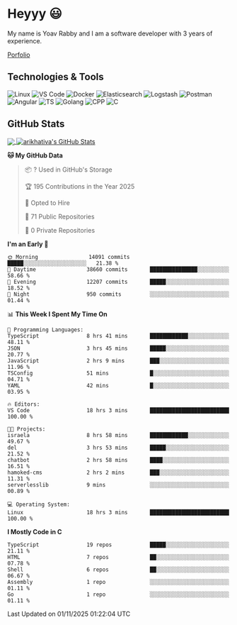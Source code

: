 
# Heyyy 😃
My name is Yoav Rabby and I am a software developer with 3 years of experience.

<a href="https://yoavrabby.com">
  Porfolio
</a>

## Technologies & Tools
![Linux](https://img.shields.io/badge/Linux-FCC624?style=flat&logo=linux&logoColor=black)
![VS Code](https://img.shields.io/badge/-VS%20Code-007ACC?style=flat-square&logo=visual-studio-code)
![Docker](https://img.shields.io/badge/Docker-E9F8FF?style=flat-square&logo=Docker)
![Elasticsearch](https://img.shields.io/badge/Elasticsearch-F8FDC5?style=flat-square&logo=elasticsearch&logoColor=lightblue)
![Logstash](https://img.shields.io/badge/Logstash-F8FDC5?style=flat-square&logo=logstash&logoColor=orange)
![Postman](https://img.shields.io/badge/Postman-F6BB43?style=flat-square&logo=Postman&logoColor=white)
![Angular](https://img.shields.io/badge/Angular-red?style=flat-square&logo=angular)
![TS](https://shields.io/badge/TypeScript-3178C6?logo=TypeScript&logoColor=FFF&style=flat-square)
![Golang](https://img.shields.io/badge/Golang-CBFBFD?style=flat-square&logo=go)
![CPP](https://img.shields.io/badge/C++-00599C?style=flat-square&logo=C%2B%2B&logoColor=white)
![C](https://img.shields.io/badge/C-F0F8FF?style=flat-square&logo=C)

## GitHub Stats
<a href="https://github.com/arikhativa/arikhativa">
  <img align="center" src="https://github-readme-stats.vercel.app/api/top-langs/?username=arikhativa&hide=java,html,tex&title_color=ffffff&text_color=c9cacc&icon_color=2bbc8a&bg_color=1d1f21&langs_count=3" />
</a>
<a href="https://github.com/arikhativa/arikhativa">
  <img align="center" src="https://github-readme-stats.vercel.app/api?username=arikhativa&show_icons=true&line_height=27&count_private=true&title_color=ffffff&text_color=c9cacc&icon_color=2bbc8a&bg_color=1d1f21" alt="arikhativa's GitHub Stats" />
</a>

<!--START_SECTION:waka-->
**🐱 My GitHub Data** 

> 📦 ? Used in GitHub's Storage 
 > 
> 🏆 195 Contributions in the Year 2025
 > 
> 💼 Opted to Hire
 > 
> 📜 71 Public Repositories 
 > 
> 🔑 0 Private Repositories 
 > 
**I'm an Early 🐤** 

```text
🌞 Morning                14091 commits       █████░░░░░░░░░░░░░░░░░░░░   21.38 % 
🌆 Daytime                38660 commits       ███████████████░░░░░░░░░░   58.66 % 
🌃 Evening                12207 commits       █████░░░░░░░░░░░░░░░░░░░░   18.52 % 
🌙 Night                  950 commits         ░░░░░░░░░░░░░░░░░░░░░░░░░   01.44 % 
```


📊 **This Week I Spent My Time On** 

```text
💬 Programming Languages: 
TypeScript               8 hrs 41 mins       ████████████░░░░░░░░░░░░░   48.11 % 
JSON                     3 hrs 45 mins       █████░░░░░░░░░░░░░░░░░░░░   20.77 % 
JavaScript               2 hrs 9 mins        ███░░░░░░░░░░░░░░░░░░░░░░   11.96 % 
TSConfig                 51 mins             █░░░░░░░░░░░░░░░░░░░░░░░░   04.71 % 
YAML                     42 mins             █░░░░░░░░░░░░░░░░░░░░░░░░   03.95 % 

🔥 Editors: 
VS Code                  18 hrs 3 mins       █████████████████████████   100.00 % 

🐱‍💻 Projects: 
israela                  8 hrs 58 mins       ████████████░░░░░░░░░░░░░   49.67 % 
del                      3 hrs 53 mins       █████░░░░░░░░░░░░░░░░░░░░   21.52 % 
chatbot                  2 hrs 58 mins       ████░░░░░░░░░░░░░░░░░░░░░   16.51 % 
hamoked-cms              2 hrs 2 mins        ███░░░░░░░░░░░░░░░░░░░░░░   11.31 % 
serverlesslib            9 mins              ░░░░░░░░░░░░░░░░░░░░░░░░░   00.89 % 

💻 Operating System: 
Linux                    18 hrs 3 mins       █████████████████████████   100.00 % 
```

**I Mostly Code in C** 

```text
TypeScript               19 repos            █████░░░░░░░░░░░░░░░░░░░░   21.11 % 
HTML                     7 repos             ██░░░░░░░░░░░░░░░░░░░░░░░   07.78 % 
Shell                    6 repos             ██░░░░░░░░░░░░░░░░░░░░░░░   06.67 % 
Assembly                 1 repo              ░░░░░░░░░░░░░░░░░░░░░░░░░   01.11 % 
Go                       1 repo              ░░░░░░░░░░░░░░░░░░░░░░░░░   01.11 % 
```




 Last Updated on 01/11/2025 01:22:04 UTC
<!--END_SECTION:waka-->
